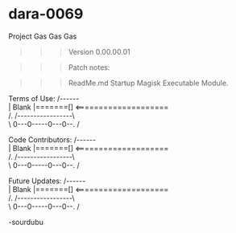 # dara-0069
Project Gas Gas Gas

>>>Version 0.00.00.01

>>>Patch notes:

>>>ReadMe.md Startup <File-Introduction>
Magisk Executable Module.

Terms of Use:
       /------\
      | Blank  |=======[]
   <====================\
  /. /-----------------\ \
   \  0---0-----0---0--. /

Code Contributors:
       /------\
      | Blank  |=======[]
   <====================\
  /. /-----------------\ \
   \  0---0-----0---0--. /

Future Updates:
       /------\
      | Blank  |=======[]
   <====================\
  /. /-----------------\ \
   \  0---0-----0---0--. /

-sourdubu
